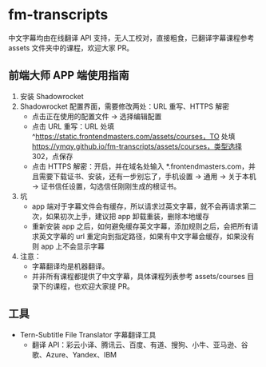 # fm-transcripts

中文字幕均由在线翻译 API 支持，无人工校对，直接粗食，已翻译字幕课程参考 assets 文件夹中的课程，欢迎大家 PR。

## 前端大师 APP 端使用指南

1. 安装 Shadowrocket
2. Shadowrocket 配置界面，需要修改两处：URL 重写、HTTPS 解密
    - 点击正在使用的配置文件 -> 选择编辑配置
    - 点击 URL 重写：URL 处填 ^https://static.frontendmasters.com/assets/courses，TO 处填 https://ymqy.github.io/fm-transcripts/assets/courses，类型选择 302，点保存
    - 点击 HTTPS 解密：开启，并在域名处输入 *.frontendmasters.com，并且需要下载证书、安装，还有一步别忘了，手机设置 -> 通用 -> 关于本机 -> 证书信任设置，勾选信任刚刚生成的根证书。
3. 坑
    - app 端对于字幕文件会有缓存，所以请求过英文字幕，就不会再请求第二次，如果初次上手，建议把 app 卸载重装，删除本地缓存
    - 重新安装 app 之后，如何避免缓存英文字幕，添加规则之后，会把所有请求英文字幕的 url 重定向到指定路径，如果有中文字幕会缓存，如果没有则 app 上不会显示字幕
4. 注意：
    - 字幕翻译均是机器翻译。
    - 并非所有课程都提供了中文字幕，具体课程列表参考 assets/courses 目录下的课程，也欢迎大家提 PR。


## 工具

- Tern-Subtitle File Translator 字幕翻译工具
    - 翻译 API：彩云小译、腾讯云、百度、有道、搜狗、小牛、亚马逊、谷歌、Azure、Yandex、IBM
